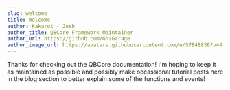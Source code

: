 ```yaml
---
slug: welcome
title: Welcome
author: Kakarot - Josh
author_title: QBCore Framework Maintainer
author_url: https://github.com/GhzGarage
author_image_url: https://avatars.githubusercontent.com/u/57848836?v=4
---
```


Thanks for checking out the QBCore documentation! I'm hoping to keep it as maintained as possible and possibly make occassional tutorial posts here in the blog section to better explain some of the functions and events!
